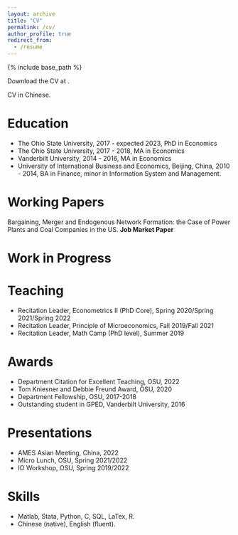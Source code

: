 ```yaml
---
layout: archive
title: "CV"
permalink: /cv/
author_profile: true
redirect_from:
  - /resume
---
```


{% include base_path %}

Download the CV at . 

CV in Chinese. 

Education
======
* The Ohio State University, 2017 - expected 2023, PhD in Economics 
* The Ohio State University, 2017 - 2018, MA in Economics
* Vanderbilt University, 2014 - 2016, MA in Economics
* University of International Business and Economics, Beijing, China, 2010 - 2014, BA in Finance, minor in Information System and Management. 

Working Papers
======
Bargaining, Merger and Endogenous Network Formation: the Case of Power Plants and Coal Companies in the US. <b>Job Market Paper</b>


Work in Progress
======


Teaching
======
* Recitation Leader, Econometrics II (PhD Core), Spring 2020/Spring 2021/Spring 2022
* Recitation Leader, Principle of Microeconomics, Fall 2019/Fall 2021
* Recitation Leader, Math Camp (PhD level), Summer 2019

Awards
======
* Department Citation for Excellent Teaching, OSU, 2022
* Tom Kniesner and Debbie Freund Award, OSU, 2020 
* Department Fellowship, OSU, 2017-2018
* Outstanding student in GPED, Vanderbilt University, 2016

Presentations
======
* AMES Asian Meeting, China, 2022
* Micro Lunch, OSU, Spring 2021/2022
* IO Workshop, OSU, Spring 2019/2022

Skills
======
* Matlab, Stata, Python, C, SQL, LaTex, R. 
* Chinese (native), English (fluent).
